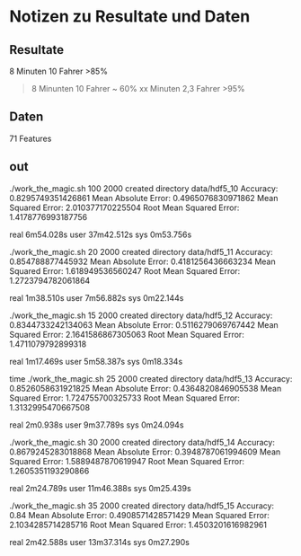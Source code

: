 # Notizen zu Resultate und Daten

## Resultate

8 Minuten 10 Fahrer >85%
>8 Minunten 10 Fahrer ~ 60%
xx Minuten 2,3 Fahrer >95%

## Daten

71 Features

## out

./work_the_magic.sh 100 2000
created directory data/hdf5_10
Accuracy: 0.8295749351426861
Mean Absolute Error: 0.4965076830971862
Mean Squared Error: 2.010377170225504
Root Mean Squared Error: 1.4178776993187756

real    6m54.028s
user    37m42.512s
sys     0m53.756s

./work_the_magic.sh 20 2000
created directory data/hdf5_11
Accuracy: 0.854788877445932
Mean Absolute Error: 0.4181256436663234
Mean Squared Error: 1.618949536560247
Root Mean Squared Error: 1.2723794782061864

real    1m38.510s
user    7m56.882s
sys     0m22.144s

./work_the_magic.sh 15 2000
created directory data/hdf5_12
Accuracy: 0.8344733242134063
Mean Absolute Error: 0.5116279069767442
Mean Squared Error: 2.1641586867305063
Root Mean Squared Error: 1.4711079792899318

real    1m17.469s
user    5m58.387s
sys     0m18.334s

time ./work_the_magic.sh 25 2000
created directory data/hdf5_13
Accuracy: 0.8526058631921825
Mean Absolute Error: 0.4364820846905538
Mean Squared Error: 1.724755700325733
Root Mean Squared Error: 1.3132995470667508

real    2m0.938s
user    9m37.789s
sys     0m24.094s

./work_the_magic.sh 30 2000
created directory data/hdf5_14
Accuracy: 0.8679245283018868
Mean Absolute Error: 0.3948787061994609
Mean Squared Error: 1.5889487870619947
Root Mean Squared Error: 1.2605351193290866

real    2m24.789s
user    11m46.388s
sys     0m25.439s

./work_the_magic.sh 35 2000
created directory data/hdf5_15
Accuracy: 0.84
Mean Absolute Error: 0.4908571428571429
Mean Squared Error: 2.1034285714285716
Root Mean Squared Error: 1.4503201616982961

real    2m42.588s
user    13m37.314s
sys     0m27.290s